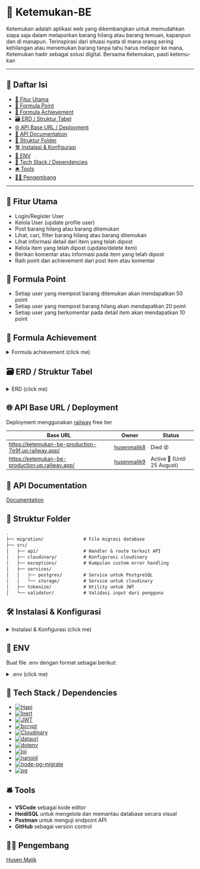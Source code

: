 # 🔎 Ketemukan-BE

Ketemukan adalah aplikasi web yang dikembangkan untuk memudahkan siapa saja dalam melaporkan barang hilang atau barang temuan, kapanpun dan di manapun. Terinspirasi dari situasi nyata di mana orang sering kehilangan atau menemukan barang tanpa tahu harus melapor ke mana, Ketemukan hadir sebagai solusi digital. Bersama Ketemukan, pasti ketemu-kan

---

## 📑 Daftar Isi

- [🚀 Fitur Utama](#-fitur-utama)
- [🧮 Formula Point](#-formula-point)
- [🧮 Formula Achievement](#-formula-achievement)
- [🗃️ ERD / Struktur Tabel](#️-erd--struktur-tabel)
- [🌐 API Base URL / Deployment](#-api-base-url--deployment)
- [📖 API Documentation](#-api-documentation)
- [📁 Struktur Folder](#-struktur-folder)
- [🛠️ Instalasi \& Konfigurasi](#️-instalasi--konfigurasi)
- [🔐 ENV](#-env)
- [🧰 Tech Stack / Dependencies](#-tech-stack--dependencies)
- [🛎️ Tools](#️-tools)
- [👨‍💻 Pengembang](#-pengembang)

---

## 🚀 Fitur Utama

- Login/Register User
- Kelola User (update profile user)
- Post barang hilang atau barang ditemukan
- Lihat, cari, filter barang hilang atau barang ditemukan
- Lihat informasi detail dari item yang telah dipost
- Kelola item yang telah dipost (update/delete item)
- Berikan komentar atau informasi pada item yang telah dipost
- Raih point dan achievement dari post item atau komentar

## 🧮 Formula Point

- Setiap user yang mempost barang ditemukan akan mendapatkan 50 point
- Setiap user yang mempost barang hilang akan mendapatkan 20 point
- Setiap user yang berkomentar pada detail item akan mendapatkan 10 point

## 🧮 Formula Achievement

<details>
<summary>Formula achievement (click me)</summary>

| No  | Name                | Description                                                             | Condition Type | Condition Value |
| --- | ------------------- | ----------------------------------------------------------------------- | -------------- | --------------- |
| 1   | Bounty Hunter       | Kamu sudah berhasil menemukan 10 barang — pencarianmu dimulai!          | found_items    | 10              |
| 2   | Sharp Eye           | Matamu tajam! Kamu berhasil menemukan 20 barang.                        | found_items    | 20              |
| 3   | Tracking Master     | Kamu adalah ahli dalam menemukan barang — 50 pencapaian hebat!          | found_items    | 50              |
| 4   | Legend of the Found | Kamu adalah legenda di dunia barang hilang. Tak tertandingi.            | found_items    | 100             |
| 5   | Where Is It?        | "Loh, ilang lagi?" — kayaknya kamu kurang update sama barang sendiri 😅 | lost_items     | 5               |
| 6   | The Forgetful       | Kamu dan barangmu tampaknya sering beda jalan. Hati-hati, ya!           | lost_items     | 10              |
| 7   | Lost Master         | Saat orang lain kehilangan kunci, kamu kehilangan satu kota.            | lost_items     | 20              |
| 8   | Help me!            | Kamu perlu GPS buat hidupmu sendiri. 100 kali kehilangan, serius? 😭    | lost_items     | 100             |
| 9   | Helpful Citizen     | Baru 5 komentar, tapi udah mulai peduli. Warga yang layak dicontoh 👍   | comments       | 5               |
| 10  | Quick Responder     | Gak perlu disuruh, langsung bantu jawab. Mantap!                        | comments       | 10              |
| 11  | Lost & Found Friend | Kamu selalu hadir waktu orang lain kehilangan. Baik banget sih 😢       | comments       | 20              |
| 12  | Comment Champion    | Kamu udah kayak admin, tapi tanpa gaji. Tetap setia bantuin! 🫡          | comments       | 50              |
| 13  | Keyboard Hero       | Menolong tanpa jubah, cuma modal keyboard dan niat baik 💻              | comments       | 75              |
| 14  | Golden Citizen      | Kamu layak dikasih penghargaan RT. Seratus komentar penuh empati 🥇     | comments       | 100             |

</details>

## 🗃️ ERD / Struktur Tabel

<details>
<summary>ERD (click me)</summary>

![Tampilan Awal](./ERD.png)

</details>

## 🌐 API Base URL / Deployment

Deployment menggunakan [railway](https://railway.com/) free tier

| Base URL                                             | Owner                                         | Status                      |
| ---------------------------------------------------- | --------------------------------------------- | --------------------------- |
| https://ketemukan-be-production-7e9f.up.railway.app/ | [husenmalik8](https://github.com/husenmalik8) | Died 😵                     |
| https://ketemukan-be-production.up.railway.app/      | [husenmalik9](https://github.com/husenmalik9) | Active 🙂 (Until 25 August) |

## 📖 API Documentation

[Documentation](https://documenter.getpostman.com/view/9925894/2sB3B8tDZV)

## 📁 Struktur Folder

```
.
├── migration/               # File migrasi database
├── src/
│   ├── api/                 # Handler & route terkait API
│   ├── cloudinary/          # Konfigurasi cloudinary
│   ├── exceptions/          # Kumpulan custom error handling
│   ├── services/
│   │   ├── postgres/        # Service untuk PostgreSQL
│   │   └── storage/         # Service untuk cloudinary
│   ├── tokenize/            # Utility untuk JWT
│   └── validator/           # Validasi input dari pengguna
```

## 🛠️ Instalasi & Konfigurasi

<details>
<summary>Instalasi & Konfigurasi (click me)</summary>

### 1. Clone repository ini

```
git clone https://github.com/husenmalik9/ketemukan-be.git

```

### 2. Install repository

```
npm install

```

### 3. Buat database postgreSQL (misal dengan akun postgres) _pertama login terlebih dahulu dan masukan password_

```
psql --username postgres

```

### 4. Buat database postgreSQL (misal dengan nama database = ketemukan_v2_2)

```
CREATE DATABASE ketemukan_v2_2;
GRANT ALL ON DATABASE ketemukan_v2_2 TO developer;
ALTER DATABASE ketemukan_v2_2 OWNER TO developer;

```

### 5. Jalankan migrasi

```
npm run migrate up
```

### 6. Jalankan server via start atau development

```
npm run start
or
npm run dev
```

</details>

## 🔐 ENV

Buat file .env dengan format sebagai berikut:

<details>
<summary>.env (click me)</summary>

```
# server configuration
HOST=
PORT=

# node-postgres configuration
PGUSER=
PGPASSWORD=
PGDATABASE=
PGHOST=
PGPORT=

ACCESS_TOKEN_KEY=
REFRESH_TOKEN_KEY=
ACCESS_TOKEN_AGE=

CLOUDINARY_CLOUD_NAME=
CLOUDINARY_API_KEY=
CLOUDINARY_API_SECRET=

```

</details>

## 🧰 Tech Stack / Dependencies

- [![Hapi](https://img.shields.io/badge/@hapi/hapi-v21.4.0-green)](https://www.npmjs.com/package/@hapi/hapi)
- [![Inert](https://img.shields.io/badge/@hapi/inert-v7.1.0-green)](https://www.npmjs.com/package/@hapi/inert)
- [![JWT](https://img.shields.io/badge/@hapi/jwt-v3.2.0-green)](https://www.npmjs.com/package/@hapi/jwt)
- [![bcrypt](https://img.shields.io/badge/bcrypt-v6.0.0-orange)](https://www.npmjs.com/package/bcrypt)
- [![Cloudinary](https://img.shields.io/badge/cloudinary-v2.7.0-lightgrey)](https://www.npmjs.com/package/cloudinary)
- [![datauri](https://img.shields.io/badge/datauri-v4.1.0-lightgrey)](https://www.npmjs.com/package/datauri)
- [![dotenv](https://img.shields.io/badge/dotenv-v17.0.0-yellowgreen)](https://www.npmjs.com/package/dotenv)
- [![joi](https://img.shields.io/badge/joi-v17.13.3-yellow)](https://www.npmjs.com/package/joi)
- [![nanoid](https://img.shields.io/badge/nanoid-v3.3.11-lightblue)](https://www.npmjs.com/package/nanoid)
- [![node-pg-migrate](https://img.shields.io/badge/node--pg--migrate-v8.0.3-blueviolet)](https://www.npmjs.com/package/node-pg-migrate)
- [![pg](https://img.shields.io/badge/pg-v8.16.3-blue)](https://www.npmjs.com/package/pg)

## 🛎️ Tools

- **VSCode** sebagai kode editor
- **HeidiSQL** untuk mengelola dan memantau database secara visual
- **Postman** untuk menguji endpoint API
- **GitHub** sebagai version control

## 👨‍💻 Pengembang

[Husen Malik](https://github.com/husenmalik7)
